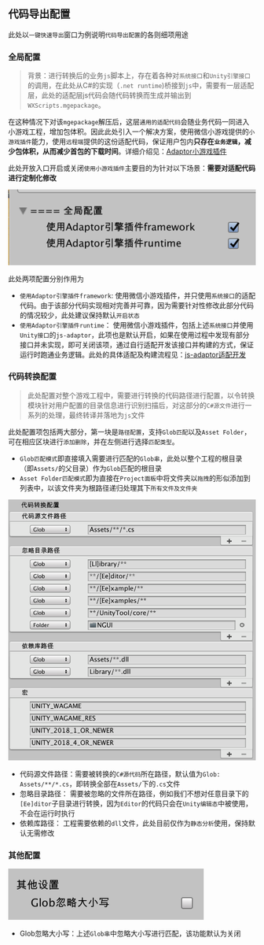 ﻿## 代码导出配置

此处以`一键快速导出`窗口为例说明`代码导出配置`的各则细项用途

### 全局配置

> 背景：进行转换后的业务`js`脚本上，存在着各种对`系统接口`和`Unity引擎接口`的调用，在此处从C#的实现（`.net runtime`)桥接到`js`中，需要有一层适配层，此处的适配层js代码会随代码转换而生成并输出到`WXScripts.mgepackage`。

在这种情况下对该`mgepackage`解压后，这层`通用的适配代码`会随业务代码一同进入小游戏工程，增加包体积。因此此处引入一个解决方案，使用微信小游戏提供的`小游戏插件`能力，使用`远程端`提供的这份适配代码，保证用户包内**只存在`业务逻辑`，减少包体积，从而减少首包的下载时间**。详细介绍见：[Adaptor小游戏插件](../adaptor/adaptor-plugin.md)

此处开放入口开启或关闭`使用小游戏插件`主要目的为针对以下场景：**需要对适配代码进行定制化修改**

![全局配置](../image/script3.png)

此处两项配置分别作用为
* `使用Adaptor引擎插件framework`: 使用微信小游戏插件，并只使用`系统接口`的适配代码。由于该部分代码实现相对完善并可靠，因为需要针对性修改此部分代码的情况较少，此处建议保持默认`开启状态`
* `使用Adaptor引擎插件runtime`： 使用微信小游戏插件，包括上述`系统接口`并使用`Unity接口`的`js-adaptor`，此项也是默认开启，如果在使用过程中发现有部分接口并未实现，即可关闭该项，通过自行适配开发该接口并构建的方式，保证运行时跑通业务逻辑。此处的具体适配及构建流程见：[js-adaptor适配开发](../adaptor/adaptor.md)

### 代码转换配置

> 此处配置对整个游戏工程中，需要进行转换的代码路径进行配置，以令转换模块针对用户配置的目录信息进行识别扫描后，对这部分的`C#源文件`进行一系列的处理，最终转译并落地为`js`文件

此处配置项包括两大部分，第一块是`路径配置`，支持`Glob匹配`以及`Asset Folder`，可在相应区块进行`添加删除`，并在左侧进行选择`匹配类型`。

* `Glob匹配模式`即直接填入需要进行匹配的`Glob串`，此处以整个工程的根目录（即`Assets/`的父目录）作为`Glob`匹配的根目录
* `Asset Folder匹配模式`即为直接在`Project面板`中将文件夹以`拖拽`的形似添加到列表中，以该文件夹为根路径递归处理其下`所有文件及文件夹`

![代码转换配置](../image/script5.png)
* 代码源文件路径：需要被转换的`C#源代码`所在路径，默认值为`Glob: Assets/**/*.cs`，即转换全部在`Assets/`下的`.cs`文件
* 忽略目录路径： 需要被忽略的文件所在路径，例如我们不想对任意目录下的`[Ee]ditor`子目录进行转换，因为`Editor`的代码只会在`Unity编辑态`中被使用，不会在运行时执行
* 依赖库路径： 工程需要依赖的`dll`文件，此处目前仅作为`静态分析`使用，保持默认无需修改

### 其他配置
![其他配置](../image/script6.png)
* Glob忽略大小写：上述`Glob串`中忽略大小写进行匹配，该功能默认为关闭